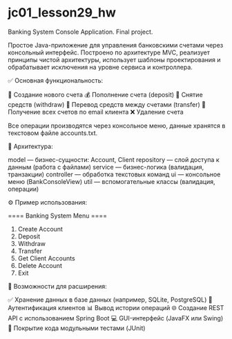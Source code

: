 # jc01_lesson29_hw
Banking System Console Application. Final project. 

Простое Java-приложение для управления банковскими счетами через консольный интерфейс. Построено по архитектуре MVC, 
реализует принципы чистой архитектуры, использует шаблоны проектирования и обрабатывает исключения на уровне сервиса и контроллера.


✅ Основная функциональность:

📄 Создание нового счета
💰 Пополнение счета (deposit)
🏧 Снятие средств (withdraw)
🔁 Перевод средств между счетами (transfer)
🔎 Получение всех счетов по email клиента
❌ Удаление счета

Все операции производятся через консольное меню, данные хранятся в текстовом файле accounts.txt.


🧱 Архитектура:

model — бизнес-сущности: Account, Client
repository — слой доступа к данным (работа с файлами)
service — бизнес-логика (валидация, транзакции)
controller — обработка текстовых команд
ui — консольное меню (BankConsoleView)
util — вспомогательные классы (валидация, операции)

⚙️ Пример использования:

==== Banking System Menu ====
1. Create Account
2. Deposit
3. Withdraw
4. Transfer
5. Get Client Accounts
6. Delete Account
7. Exit

   
🚀 Возможности для расширения:

✅ Хранение данных в базе данных (например, SQLite, PostgreSQL)
🔐 Аутентификация клиентов
📊 Вывод истории операций
🌐 Создание REST API с использованием Spring Boot
💻 GUI-интерфейс (JavaFX или Swing)
🧪 Покрытие кода модульными тестами (JUnit)


